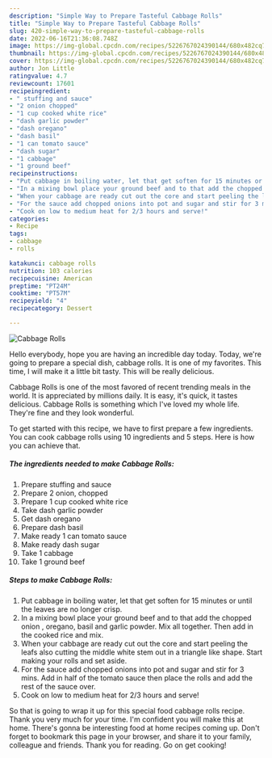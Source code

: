 ```yaml
---
description: "Simple Way to Prepare Tasteful Cabbage Rolls"
title: "Simple Way to Prepare Tasteful Cabbage Rolls"
slug: 420-simple-way-to-prepare-tasteful-cabbage-rolls
date: 2022-06-16T21:36:08.748Z
image: https://img-global.cpcdn.com/recipes/5226767024390144/680x482cq70/cabbage-rolls-recipe-main-photo.jpg
thumbnail: https://img-global.cpcdn.com/recipes/5226767024390144/680x482cq70/cabbage-rolls-recipe-main-photo.jpg
cover: https://img-global.cpcdn.com/recipes/5226767024390144/680x482cq70/cabbage-rolls-recipe-main-photo.jpg
author: Jon Little
ratingvalue: 4.7
reviewcount: 17601
recipeingredient:
- " stuffing and sauce"
- "2 onion chopped"
- "1 cup cooked white rice"
- "dash garlic powder"
- "dash oregano"
- "dash basil"
- "1 can tomato sauce"
- "dash sugar"
- "1 cabbage"
- "1 ground beef"
recipeinstructions:
- "Put cabbage in boiling water, let that get soften for 15 minutes or until the leaves are no longer crisp."
- "In a mixing bowl place your ground beef and to that add the chopped onion , oregano, basil and garlic powder. Mix all together. Then add in the cooked rice and mix."
- "When your cabbage are ready cut out the core and start peeling the leafs also cutting the middle white stem out in a triangle like shape. Start making your rolls and set aside."
- "For the sauce add chopped onions into pot and sugar and stir for 3 mins. Add in half of the tomato sauce then place the rolls and add the rest of the sauce over."
- "Cook on low to medium heat for 2/3 hours and serve!"
categories:
- Recipe
tags:
- cabbage
- rolls

katakunci: cabbage rolls 
nutrition: 103 calories
recipecuisine: American
preptime: "PT24M"
cooktime: "PT57M"
recipeyield: "4"
recipecategory: Dessert

---
```



![Cabbage Rolls](https://img-global.cpcdn.com/recipes/5226767024390144/680x482cq70/cabbage-rolls-recipe-main-photo.jpg)

Hello everybody, hope you are having an incredible day today. Today, we're going to prepare a special dish, cabbage rolls. It is one of my favorites. This time, I will make it a little bit tasty. This will be really delicious.

Cabbage Rolls is one of the most favored of recent trending meals in the world. It is appreciated by millions daily. It is easy, it's quick, it tastes delicious. Cabbage Rolls is something which I've loved my whole life. They're fine and they look wonderful.




To get started with this recipe, we have to first prepare a few ingredients. You can cook cabbage rolls using 10 ingredients and 5 steps. Here is how you can achieve that.

<!--inarticleads1-->

##### The ingredients needed to make Cabbage Rolls:

1. Prepare  stuffing and sauce
1. Prepare 2 onion, chopped
1. Prepare 1 cup cooked white rice
1. Take dash garlic powder
1. Get dash oregano
1. Prepare dash basil
1. Make ready 1 can tomato sauce
1. Make ready dash sugar
1. Take 1 cabbage
1. Take 1 ground beef




<!--inarticleads2-->

##### Steps to make Cabbage Rolls:

1. Put cabbage in boiling water, let that get soften for 15 minutes or until the leaves are no longer crisp.
1. In a mixing bowl place your ground beef and to that add the chopped onion , oregano, basil and garlic powder. Mix all together. Then add in the cooked rice and mix.
1. When your cabbage are ready cut out the core and start peeling the leafs also cutting the middle white stem out in a triangle like shape. Start making your rolls and set aside.
1. For the sauce add chopped onions into pot and sugar and stir for 3 mins. Add in half of the tomato sauce then place the rolls and add the rest of the sauce over.
1. Cook on low to medium heat for 2/3 hours and serve!




So that is going to wrap it up for this special food cabbage rolls recipe. Thank you very much for your time. I'm confident you will make this at home. There's gonna be interesting food at home recipes coming up. Don't forget to bookmark this page in your browser, and share it to your family, colleague and friends. Thank you for reading. Go on get cooking!
